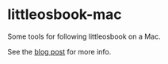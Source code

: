 # littleosbook-mac
Some tools for following littleosbook on a Mac.

See the [blog post](https://bellkev.com/2017/12/10/working-through-littleosbook-on-a-mac/) for more info.
